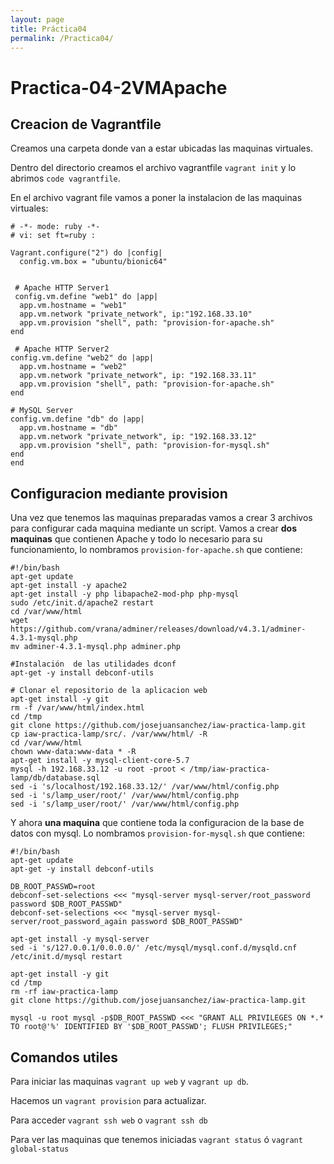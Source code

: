 ```yaml
---
layout: page
title: Práctica04
permalink: /Practica04/
---
```


# Practica-04-2VMApache
## Creacion de Vagrantfile 
Creamos una carpeta donde van a estar ubicadas las maquinas virtuales.

Dentro del directorio creamos el archivo vagrantfile ``vagrant init`` y lo abrimos ``code vagrantfile``.

En el archivo vagrant file vamos a poner la instalacion de las maquinas virtuales:
````
# -*- mode: ruby -*-
# vi: set ft=ruby :

Vagrant.configure("2") do |config|
  config.vm.box = "ubuntu/bionic64"


 # Apache HTTP Server1
 config.vm.define "web1" do |app|
  app.vm.hostname = "web1"
  app.vm.network "private_network", ip:"192.168.33.10"
  app.vm.provision "shell", path: "provision-for-apache.sh"
end

 # Apache HTTP Server2
config.vm.define "web2" do |app|
  app.vm.hostname = "web2"
  app.vm.network "private_network", ip: "192.168.33.11"
  app.vm.provision "shell", path: "provision-for-apache.sh"
end

# MySQL Server
config.vm.define "db" do |app|
  app.vm.hostname = "db"
  app.vm.network "private_network", ip: "192.168.33.12"
  app.vm.provision "shell", path: "provision-for-mysql.sh"
end
end
````
## Configuracion mediante provision 
Una vez que tenemos las maquinas preparadas vamos a crear 3 archivos para configurar cada maquina mediante un script.
Vamos a crear **dos maquinas** que contienen Apache y todo lo necesario para su funcionamiento, lo nombramos ``provision-for-apache.sh`` que contiene:
````
#!/bin/bash
apt-get update
apt-get install -y apache2
apt-get install -y php libapache2-mod-php php-mysql
sudo /etc/init.d/apache2 restart
cd /var/www/html
wget https://github.com/vrana/adminer/releases/download/v4.3.1/adminer-4.3.1-mysql.php
mv adminer-4.3.1-mysql.php adminer.php

#Instalación  de las utilidades dconf
apt-get -y install debconf-utils

# Clonar el repositorio de la aplicacion web
apt-get install -y git
rm -f /var/www/html/index.html
cd /tmp
git clone https://github.com/josejuansanchez/iaw-practica-lamp.git
cp iaw-practica-lamp/src/. /var/www/html/ -R
cd /var/www/html
chown www-data:www-data * -R
apt-get install -y mysql-client-core-5.7
mysql -h 192.168.33.12 -u root -proot < /tmp/iaw-practica-lamp/db/database.sql
sed -i 's/localhost/192.168.33.12/' /var/www/html/config.php
sed -i 's/lamp_user/root/' /var/www/html/config.php
sed -i 's/lamp_user/root/' /var/www/html/config.php
````
Y ahora **una maquina** que contiene toda la configuracion de la base de datos con mysql. Lo nombramos ``provision-for-mysql.sh`` que contiene:
````
#!/bin/bash
apt-get update
apt-get -y install debconf-utils

DB_ROOT_PASSWD=root
debconf-set-selections <<< "mysql-server mysql-server/root_password password $DB_ROOT_PASSWD"
debconf-set-selections <<< "mysql-server mysql-server/root_password_again password $DB_ROOT_PASSWD"

apt-get install -y mysql-server
sed -i 's/127.0.0.1/0.0.0.0/' /etc/mysql/mysql.conf.d/mysqld.cnf
/etc/init.d/mysql restart

apt-get install -y git
cd /tmp
rm -rf iaw-practica-lamp
git clone https://github.com/josejuansanchez/iaw-practica-lamp.git

mysql -u root mysql -p$DB_ROOT_PASSWD <<< "GRANT ALL PRIVILEGES ON *.* TO root@'%' IDENTIFIED BY '$DB_ROOT_PASSWD'; FLUSH PRIVILEGES;"
````

## Comandos utiles 
Para iniciar las maquinas ``vagrant up web`` y ``vagrant up db``.

Hacemos un ``vagrant provision`` para actualizar.

Para acceder ``vagrant ssh web`` o ``vagrant ssh db``

Para ver las maquinas que tenemos iniciadas ``vagrant status`` ó ``vagrant global-status``
